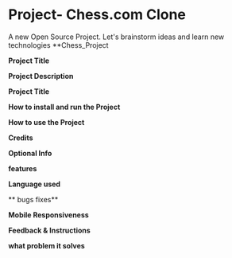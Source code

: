# Project- Chess.com Clone
A new Open Source Project.
Let's brainstorm ideas and learn new technologies
**Chess_Project

**Project Title**
  
**Project Description**
  
**Project Title**

**How to install and run the Project**

**How to use the Project**

**Credits**

**Optional Info**

**features**

**Language used**

** bugs fixes**

**Mobile Responsiveness**

**Feedback & Instructions**

**what problem it solves**

